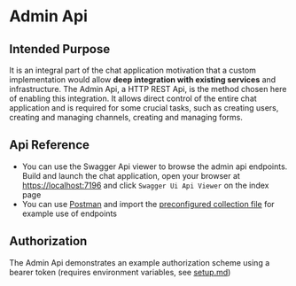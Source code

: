 # Admin Api
## Intended Purpose
It is an integral part of the chat application motivation that a custom implementation would allow **deep integration with existing services** and infrastructure. The Admin Api, a HTTP REST Api, is the method chosen here of enabling this integration. It allows direct control of the entire chat application and is required for some crucial tasks, such as creating users, creating and managing channels, creating and managing forms.

## Api Reference
* You can use the Swagger Api viewer to browse the admin api endpoints. Build and launch the chat application, open your browser at [https://localhost:7196](https://localhost:7196) and click `Swagger Ui Api Viewer` on the index page
* You can use [Postman](https://www.postman.com/) and import the [preconfigured collection file]() for example use of endpoints

## Authorization
The Admin Api demonstrates an example authorization scheme using a bearer token (requires environment variables, see [setup.md](./setup.md))